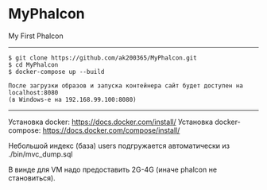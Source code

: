 # MyPhalcon
My First Phalcon

----------------------------------------------------------------------------------

	$ git clone https://github.com/ak200365/MyPhalcon.git
	$ cd MyPhalcon
	$ docker-compose up --build

	После загрузки образов и запуска контейнера сайт будет доступен на localhost:8080
	(в Windows-е на 192.168.99.100:8080)

----------------------------------------------------------------------------------

Установка docker: https://docs.docker.com/install/
Установка docker-compose: https://docs.docker.com/compose/install/

Небольшой индекс (база) users подгружается автоматически из ./bin/mvc_dump.sql

В винде для VM надо предоставить 2G-4G (иначе phalcon не становиться).
